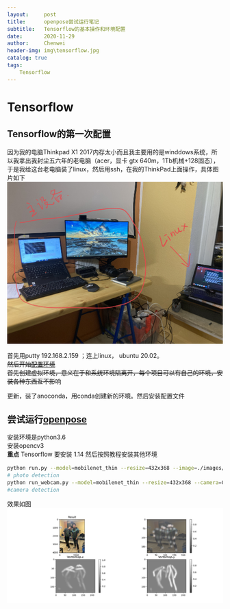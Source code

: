 ```yaml
---
layout:     post
title:      openpose尝试运行笔记
subtitle:   Tensorflow的基本操作和环境配置
date:       2020-11-29
author:     Chenwei
header-img: img\tensorflow.jpg
catalog: true
tags:
    Tensorflow
---
```



# Tensorflow
## Tensorflow的第一次配置
因为我的电脑Thinkpad X1 2017内存太小而且我主要用的是winddows系统，所以我拿出我封尘五六年的老电脑（acer，显卡 gtx 640m，1Tb机械+128固态），于是我给这台老电脑装了linux，然后用ssh，在我的ThinkPad上面操作，具体图片如下  
![picture1](\img\IMG_6386.JPG)  

首先用putty 192.168.2.159 ；连上linux， ubuntu 20.02。  
~~然后开始[配置环境](https://www.tensorflow.org/install/pip?hl=zh-cn)  
首先创建虚拟环境，意义在于和系统环境隔离开，每个项目可以有自己的环境，安装各种东西互不影~~响  

更新，装了anoconda，用conda创建新的环境。然后安装配置文件  

## 尝试运行[openpose](https://github.com/ildoonet/tf-pose-estimation)

安装环境是python3.6  
安装opencv3  
**重点** Tensorflow 要安装 1.14
然后按照教程安装其他环境  
```bash
python run.py --model=mobilenet_thin --resize=432x368 --image=./images/p1.jpg
# photo detection
python run_webcam.py --model=mobilenet_thin --resize=432x368 --camera=0
#camera detection
```
效果如图  
![picture1](\img\2020.11.30.png)  
